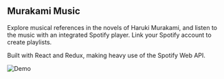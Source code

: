 ## Murakami Music

Explore musical references in the novels of Haruki Murakami, and listen to the music with an integrated Spotify player. Link your Spotify account to create playlists.

Built with React and Redux, making heavy use of the Spotify Web API.

![Demo](https://raw.github.com/johnwcallahan/murakami-music/master/demo.gif)
